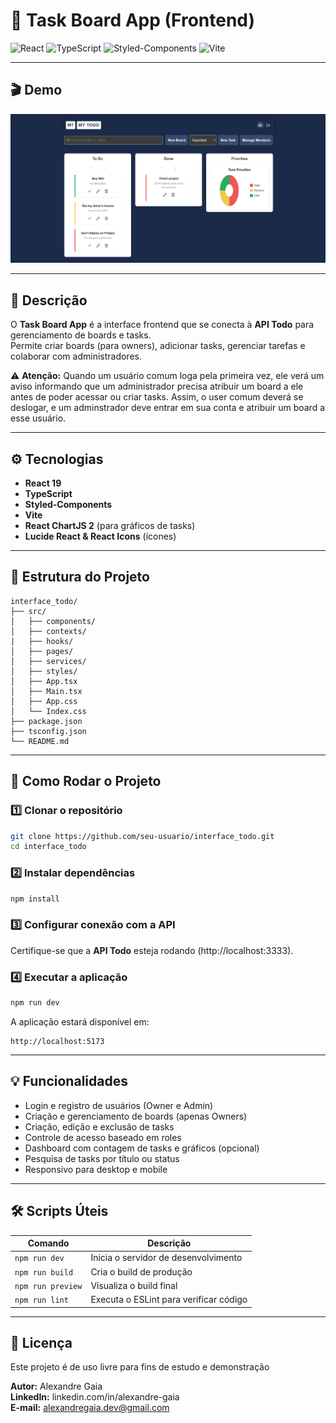 # 📝 Task Board App (Frontend)

![React](https://img.shields.io/badge/React-61DAFB?style=for-the-badge&logo=react&logoColor=black)
![TypeScript](https://img.shields.io/badge/TypeScript-3178C6?style=for-the-badge&logo=typescript&logoColor=white)
![Styled-Components](https://img.shields.io/badge/Styled--Components-DB7093?style=for-the-badge&logo=styled-components&logoColor=white)
![Vite](https://img.shields.io/badge/Vite-646CFF?style=for-the-badge&logo=vite&logoColor=white)

---

## 🎬 Demo

![Preview da Interface](./assets/interface.png)

---

## 🧩 Descrição

O **Task Board App** é a interface frontend que se conecta à **API Todo** para gerenciamento de boards e tasks.  
Permite criar boards (para owners), adicionar tasks, gerenciar tarefas e colaborar com administradores.

⚠️ **Atenção:** Quando um usuário comum loga pela primeira vez, ele verá um aviso informando que um administrador precisa atribuir um board a ele antes de poder acessar ou criar tasks. Assim, o user comum deverá se deslogar, e um adminstrador deve entrar em sua conta e atribuir um board a esse usuário.

---

## ⚙️ Tecnologias

- **React 19**
- **TypeScript**
- **Styled-Components**
- **Vite**
- **React ChartJS 2** (para gráficos de tasks)
- **Lucide React & React Icons** (ícones)

---

## 📂 Estrutura do Projeto

```
interface_todo/
├── src/
│   ├── components/
│   ├── contexts/
|   ├── hooks/
│   ├── pages/
│   ├── services/
│   ├── styles/
│   ├── App.tsx
│   ├── Main.tsx
│   ├── App.css
│   └── Index.css
├── package.json
├── tsconfig.json
└── README.md
```

---

## 🚀 Como Rodar o Projeto

### 1️⃣ Clonar o repositório

```bash
git clone https://github.com/seu-usuario/interface_todo.git
cd interface_todo
```

### 2️⃣ Instalar dependências

```bash
npm install
```

### 3️⃣ Configurar conexão com a API

Certifique-se que a **API Todo** esteja rodando (http://localhost:3333).

### 4️⃣ Executar a aplicação

```bash
npm run dev
```

A aplicação estará disponível em:

```
http://localhost:5173
```

---

## 💡 Funcionalidades

- Login e registro de usuários (Owner e Admin)
- Criação e gerenciamento de boards (apenas Owners)
- Criação, edição e exclusão de tasks
- Controle de acesso baseado em roles
- Dashboard com contagem de tasks e gráficos (opcional)
- Pesquisa de tasks por título ou status
- Responsivo para desktop e mobile

---

## 🛠️ Scripts Úteis

| Comando           | Descrição                              |
| ----------------- | -------------------------------------- |
| `npm run dev`     | Inicia o servidor de desenvolvimento   |
| `npm run build`   | Cria o build de produção               |
| `npm run preview` | Visualiza o build final                |
| `npm run lint`    | Executa o ESLint para verificar código |

---

## 📜 Licença

Este projeto é de uso livre para fins de estudo e demonstração

**Autor:** Alexandre Gaia  
**LinkedIn:** linkedin.com/in/alexandre-gaia  
**E-mail:** alexandregaia.dev@gmail.com
